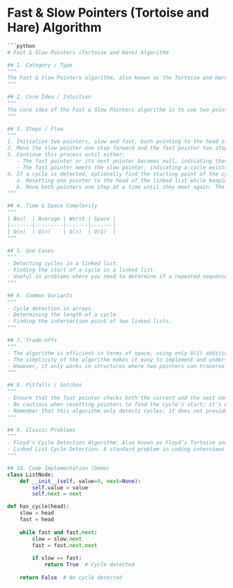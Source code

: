 # Fast & Slow Pointers (Tortoise and Hare) Algorithm

```python
```python
# Fast & Slow Pointers (Tortoise and Hare) Algorithm

## 1. Category / Type
"""
The Fast & Slow Pointers algorithm, also known as the Tortoise and Hare algorithm, falls under the category of pointer algorithms and is often used for problems related to linked lists or cyclic detection.
"""

## 2. Core Idea / Intuition
"""
The core idea of the Fast & Slow Pointers algorithm is to use two pointers moving at different speeds to detect cycles in data structures, primarily linked lists. The "slow" pointer moves one step at a time, whereas the "fast" pointer moves two steps. If a cycle exists, the fast pointer will eventually meet the slow pointer. This meeting point indicates a cycle in the data structure.
"""

## 3. Steps / Flow
"""
1. Initialize two pointers, slow and fast, both pointing to the head of the linked list.
2. Move the slow pointer one step forward and the fast pointer two steps forward in each iteration.
3. Continue this process until either:
   - The fast pointer or its next pointer becomes null, indicating there is no cycle.
   - The fast pointer meets the slow pointer, indicating a cycle exists.
4. If a cycle is detected, optionally find the starting point of the cycle by:
   a. Resetting one pointer to the head of the linked list while keeping the other at the meeting point.
   b. Move both pointers one step at a time until they meet again. The meeting point will be the start of the cycle.
"""

## 4. Time & Space Complexity
"""
| Best  | Average | Worst | Space |
|-------|---------|-------|-------|
| O(n)  | O(n)    | O(n)  | O(1)  |
"""

## 5. Use Cases
"""
- Detecting cycles in a linked list.
- Finding the start of a cycle in a linked list.
- Useful in problems where you need to determine if a repeated sequence exists in a data structure.
"""

## 6. Common Variants
"""
- Cycle detection in arrays.
- Determining the length of a cycle.
- Finding the intersection point of two linked lists.
"""

## 7. Trade-offs
"""
- The algorithm is efficient in terms of space, using only O(1) additional space.
- The simplicity of the algorithm makes it easy to implement and understand.
- However, it only works in structures where two pointers can traverse at different speeds, limiting its application to specific types of problems like linked lists.
"""

## 8. Pitfalls / Gotchas
"""
- Ensure that the fast pointer checks both the current and the next node to prevent null pointer exceptions.
- Be cautious when resetting pointers to find the cycle's start; it's easy to make off-by-one errors.
- Remember that this algorithm only detects cycles; it does not provide information about the length of the cycle unless additional steps are taken.
"""

## 9. Classic Problems
"""
- Floyd's Cycle Detection Algorithm: Also known as Floyd’s Tortoise and Hare.
- Linked List Cycle Detection: A standard problem in coding interviews where this algorithm is frequently applied.
"""

## 10. Code Implementation (Demo)
class ListNode:
    def __init__(self, value=0, next=None):
        self.value = value
        self.next = next

def has_cycle(head):
    slow = head
    fast = head
    
    while fast and fast.next:
        slow = slow.next
        fast = fast.next.next
        
        if slow == fast:
            return True  # Cycle detected
    
    return False  # No cycle detected
```
```